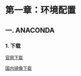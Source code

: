 # 第一章：环境配置

## 一. ANACONDA

### 1. 下载
[官网下载](https://www.anaconda.com/distribution/#download-section)

[国内镜像下载](https://mirrors.tuna.tsinghua.edu.cn/anaconda/archive/)    

<comment-comment/>

